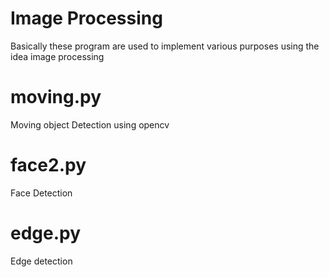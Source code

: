 # Image Processing

Basically these program are used to implement various purposes using the idea image processing

# moving.py   
Moving object Detection using opencv

# face2.py 
Face Detection

# edge.py
Edge detection
